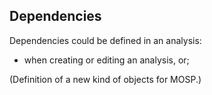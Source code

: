 ## Dependencies

Dependencies could be defined in an analysis:
 - when creating or editing an analysis, or;
 
 (Definition of a new kind of objects for MOSP.)
 